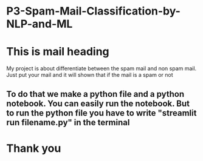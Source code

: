 # P3-Spam-Mail-Classification-by-NLP-and-ML

<h1>This is mail heading </h1>
<p>My project is about differentiate between the spam mail and non spam mail. Just put your mail and it will shown that if the mail is a spam or not </p>

<h2> To do that we make a python file and a python notebook. You can easily run the notebook. But to run the python file you have to write "streamlit run filename.py" in the terminal </h2>

# Thank you
